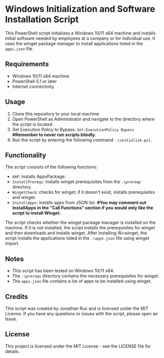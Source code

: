 # Windows Initialization and Software Installation Script

This PowerShell script initializes a Windows 10/11 x64 machine and installs initial software needed by employees at a company or for individual use. It uses the winget package manager to install applications listed in the `apps.json` file.

## Requirements

-   Windows 10/11 x64 machine
-   PowerShell 5.1 or later
-   Internet connectivity

## Usage

1. Clone this repository to your local machine.
2. Open PowerShell as Administrator and navigate to the directory where the script is located.
3. Set Execution Policy to Bypass: `Set-ExecutionPolicy Bypass` **#Remember to never run scripts blindly.**
4. Run the script by entering the following command: `.\initialize.ps1`.

## Functionality

The script consists of the following functions:

- `AAP`: installs AppxPackage. 
- `InstallPrereqs`: installs winget prerequisites from the `.\prereqs` directory. 
- `WingetCheck`: checks for winget; if it doesn't exist, installs prerequisites and winget. 
- `InstallApps`: installs apps from JSON list. **#You may comment out InstallApps in the "Call Functions" section if you would only like the script to install Winget.**

The script checks whether the winget package manager is installed on the machine. If it is not installed, the script installs the prerequisites for winget and then downloads and installs winget. After installing W=winget, the script installs the applications listed in the `.\apps.json` file using winget import.

## Notes

- This script has been tested on Windows 10/11 x64.
- The `.\prereqs` directory contains the necessary prerequisites for winget.
- The `apps.json` file contains a list of apps to be installed using winget.

## Credits

This script was created by Jonathan Rux and is licensed under the MIT License. If you have any questions or issues with the script, please open an Issue.

## License

This project is licensed under the MIT License - see the LICENSE file for details.
